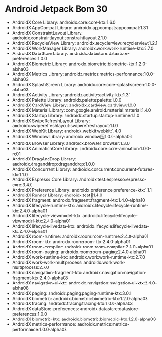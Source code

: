 # Android Jetpack Bom 30
- AndroidX Core Library: androidx.core:core-ktx:1.6.0
- AndroidX AppCompat Library: androidx.appcompat:appcompat:1.3.1
- AndroidX ConstraintLayout Library: androidx.constraintlayout:constraintlayout:2.1.0
- AndroidX RecyclerView Library: androidx.recyclerview:recyclerview:1.2.1
- AndroidX WorkManager Library: androidx.work:work-runtime-ktx:2.7.0
- AndroidX DataStore Library: androidx.datastore:datastore-preferences:1.0.0
- AndroidX Biometric Library: androidx.biometric:biometric-ktx:1.2.0-alpha03
- AndroidX Metrics Library: androidx.metrics:metrics-performance:1.0.0-alpha03
- AndroidX SplashScreen Library: androidx.core:core-splashscreen:1.0.0-alpha03
- AndroidX Activity Library: androidx.activity:activity-ktx:1.3.1
- AndroidX Palette Library: androidx.palette:palette:1.0.0
- AndroidX CardView Library: androidx.cardview:cardview:1.0.0
- AndroidX Material Library: com.google.android.material:material:1.4.0
- AndroidX Startup Library: androidx.startup:startup-runtime:1.1.0
- AndroidX SwipeRefreshLayout Library: androidx.swiperefreshlayout:swiperefreshlayout:1.1.0
- AndroidX WebKit Library: androidx.webkit:webkit:1.4.0
- AndroidX Window Library: androidx.window:window:1.0.0-alpha06
- AndroidX Browser Library: androidx.browser:browser:1.3.0
- AndroidX AnimationCore Library: androidx.core:core-animation:1.0.0-rc01
- AndroidX DragAndDrop Library: androidx.draganddrop:draganddrop:1.0.0
- AndroidX Concurrent Library: androidx.concurrent:concurrent-futures-ktx:1.1.0
- AndroidX Espresso Core Library: androidx.test.espresso:espresso-core:3.4.0
- AndroidX Preference Library: androidx.preference:preference-ktx:1.1.1
- AndroidX Runner Library: androidx.test:runner:1.4.0
- AndroidX fragment: androidx.fragment:fragment-ktx:1.4.0-alpha10
- AndroidX lifecycle-runtime-ktx: androidx.lifecycle:lifecycle-runtime-ktx:2.4.0-alpha01
- AndroidX lifecycle-viewmodel-ktx: androidx.lifecycle:lifecycle-viewmodel-ktx:2.4.0-alpha01
- AndroidX lifecycle-livedata-ktx: androidx.lifecycle:lifecycle-livedata-ktx:2.4.0-alpha01
- AndroidX room-runtime: androidx.room:room-runtime:2.4.0-alpha01
- AndroidX room-ktx: androidx.room:room-ktx:2.4.0-alpha01
- AndroidX room-compiler: androidx.room:room-compiler:2.4.0-alpha01
- AndroidX room-paging: androidx.room:room-paging:2.4.0-alpha01
- AndroidX work-runtime-ktx: androidx.work:work-runtime-ktx:2.7.0
- AndroidX work-work-multiprocess: androidx.work:work-multiprocess:2.7.0
- AndroidX navigation-fragment-ktx: androidx.navigation:navigation-fragment-ktx:2.4.0-alpha08
- AndroidX navigation-ui-ktx: androidx.navigation:navigation-ui-ktx:2.4.0-alpha08
- AndroidX paging: androidx.paging:paging-runtime-ktx:3.0.1
- AndroidX biometric: androidx.biometric:biometric-ktx:1.2.0-alpha03
- AndroidX tracing: androidx.tracing:tracing-ktx:1.0.0-alpha03
- AndroidX dataStore-preferences: androidx.datastore:datastore-preferences:1.0.0
- AndroidX biometric-ktx: androidx.biometric:biometric-ktx:1.2.0-alpha03
- AndroidX metrics-performance: androidx.metrics:metrics-performance:1.0.0-alpha03
 